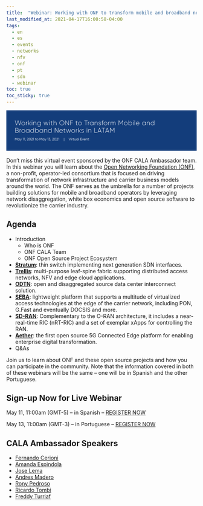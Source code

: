 ```yaml
---
title:  "Webinar: Working with ONF to transform mobile and broadband networks in LATAM 2021"
last_modified_at: 2021-04-17T16:00:58-04:00
tags:
  - en
  - es
  - events
  - networks
  - nfv
  - onf
  - pt
  - sdn
  - webinar
toc: true
toc_sticky: true
---
```


[![](/assets/images/posts/2021-04-17-onf-webinar-21.png)](https://opennetworking.org/events/working-with-onf-to-transform-mobile-and-broadband-networks-in-latam-2/)

Don’t miss this virtual event sponsored by the ONF CALA Ambassador team. In this webinar you will learn about the [Open Networking Foundation (ONF)](https://opennetworking.org/), a non-profit, operator-led consortium that is focused on driving transformation of network infrastructure and carrier business models around the world. The ONF serves as the umbrella for a number of projects building solutions for mobile and broadband operators by leveraging network disaggregation, white box economics and open source software to revolutionize the carrier industry.

## Agenda

 - Introduction
    - Who is ONF
    - ONF CALA Team
    - ONF Open Source Project Ecosystem
 - [**Stratum**](https://opennetworking.org/stratum/): thin switch implementing next generation SDN interfaces.
 - [**Trellis**](https://opennetworking.org/trellis/): multi-purpose leaf-spine fabric supporting distributed access networks, NFV and edge cloud applications.
 - [**ODTN**](https://opennetworking.org/odtn/): open and disaggregated source data center interconnect solution.
 - [**SEBA**](https://opennetworking.org/seba/): lightweight platform that supports a multitude of virtualized access technologies at the edge of the carrier network, including PON, G.Fast and eventually DOCSIS and more.
 - [**SD-RAN**](https://opennetworking.org/sd-ran/): Complementary to the O-RAN architecture, it includes a near-real-time RIC (nRT-RIC) and a set of exemplar xApps for controlling the RAN.
 - [**Aether**](https://opennetworking.org/aether/): the first open source 5G Connected Edge platform for enabling enterprise digital transformation.
 - Q&As

Join us to learn about ONF and these open source projects and how you can participate in the community. Note that the information covered in both of these webinars will be the same – one will be in Spanish and the other Portuguese.

## Sign-up Now for Live Webinar

May 11, 11:00am (GMT-5) – in Spanish – [REGISTER NOW](https://onf.zoom.us/webinar/register/WN_xpGZAVp4QDGzWK68wiDDtw)

May 13, 11:00am (GMT-3) – in Portuguese  – [REGISTER NOW](https://onf.zoom.us/webinar/register/WN_qndVbNQFTe6BvmScb7LhDg)

## CALA Ambassador Speakers

 - [Fernando Cerioni](https://opennetworking.org/ambassadors/fernando-cerioni/)
 - [Amanda Espindola](https://opennetworking.org/ambassadors/amanda-espindola/)
 - [Jose Lema](https://opennetworking.org/ambassadors/jose-castillo-lema/)
 - [Andres Madero](https://opennetworking.org/ambassadors/andres-madero/)
 - [Rony Pedroso](https://opennetworking.org/ambassadors/rony-a-spada-pedroso/)
 - [Ricardo Tombi](https://opennetworking.org/ambassadors/ricardo-tombi/)
 - [Freddy Turriaf](https://opennetworking.org/ambassadors/freddy-turriaf/)

